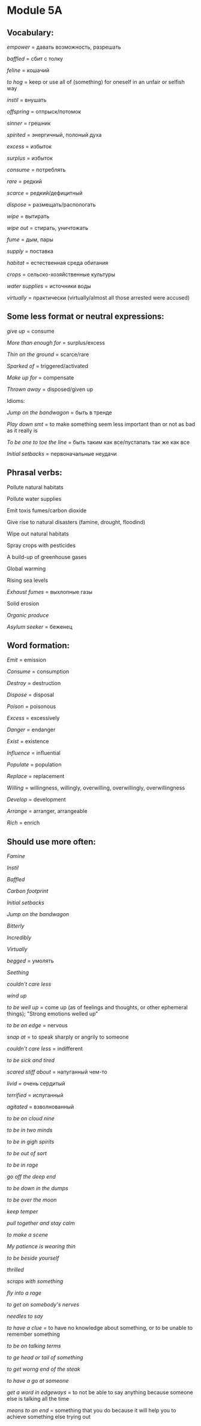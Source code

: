 
Module 5A
===

Vocabulary:
---

*empower* = давать возможность, разрешать

*baffled* = сбит с толку

*feline* = кошачий

*to hog* = keep or use all of (something) for oneself in an unfair or selfish way

*instil* = внушать

*offspring* = отпрыск/потомок

*sinner* = грешник

*spirited* = энергичный, полоный духа

*excess* = избыток

*surplus* = избыток

*consume* = потреблять

*rare* = редкий

*scarce* = редкий/дефицитный

*dispose* = размещать/распологать

*wipe* = вытирать

*wipe out* = стирать, уничтожать

*fume* = дым, пары

*supply* = поставка

*habitat* = естественная среда обитания

*crops* = cельско-хозяйственные культуры

*water supplies* = источники воды

*virtually* = практически (virtually/almost all those arrested were accused)


Some less format or neutral expressions:
---

*give up* = consume

*More than enough for* = surplus/excess

*Thin on the ground* = scarce/rare

*Sparked of* = triggered/activated

*Make up for* = compensate

*Thrown away* = disposed/given up


Idioms:

*Jump on the bandwagon* = быть в тренде

*Play down smt* = to make something seem less important than or not as bad as it really is

*To be one to toe the line* = быть таким как все/пустапать так же как все

*Initial setbacks* = первоначальные неудачи


Phrasal verbs:
---

Pollute natural habitats

Pollute water supplies

Emit toxis fumes/carbon dioxide

Give rise to natural disasters (famine, drought, floodind)

Wipe out natural habitats

Spray crops with pesticides

A build-up of greenhouse gases

Global warming

Rising sea levels

*Exhaust fumes* = выхлопные газы

Solid erosion

*Organic produce*

*Asylum seeker* = беженец


Word formation:
---

*Emit* = emission

*Consume* = consumption

*Destroy* = destruction

*Dispose* = disposal

*Poison* = poisonous

*Excess* = excessively

*Danger* = endanger

*Exist* = existence

*Influence* = influential

*Populate* = population

*Replace* = replacement

*Willing* = willingness, willingly, overwilling, overwillingly, overwillingness

*Develop* = development

*Arrange* = arranger, arrangeable

*Rich* = enrich


Should use more often:
---

*Famine*

*Instil*

*Baffled*

*Carbon footprint*

*Initial setbacks*

*Jump on the bandwagon*

*Bitterly*

*Incredibly*

*Virtually*

*begged* = умолять

*Seething*

*couldn't care less*

*wind up*

*to be well up* = come up (as of feelings and thoughts, or other ephemeral things); "Strong emotions welled up"

*to be on edge* = nervous

*snap at* = to speak sharply or angrily to someone

*couldn't care less* = indifferent

*to be sick and tired*

*scared stiff about* = напуганный чем-то

*livid* = очень сердитый

*terrified* = испуганный

*agitated* = взволнованный

*to be on cloud nine*

*to be in two minds*

*to be in gigh spirits*

*to be out of sort*

*to be in rage*

*go off the deep end*

*to be down in the dumps*

*to be over the moon*

*keep temper*

*pull together and stay calm*

*to make a scene*

*My patience is wearing thin*

*to be beside yourself*

*thrilled*

*scraps with something*

*fly into a rage*

*to get on somebody's nerves*

*needles to say*

*to have a clue* = to have no knowledge about something, or to be unable to remember something

*to be on talking terms*

*to ge head or tail of something*

*to get worng end of the steak*

*to have a go at someone*

*get a word in edgeways* = to not be able to say anything because someone else is talking all the time

*means to an end* = something that you do because it will help you to achieve something else trying out
